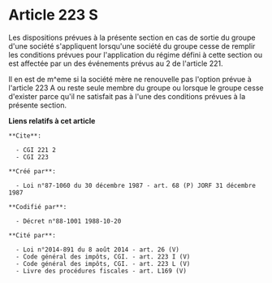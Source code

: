 # Article 223 S

Les dispositions prévues à la présente section en  cas de sortie du groupe d'une société s'appliquent lorsqu'une société du
groupe cesse de remplir les conditions prévues pour l'application du régime défini à cette section ou est affectée par un des
événements prévus au 2 de l'article 221.

Il en est de m^eme si la société mère ne renouvelle pas l'option prévue à l'article 223 A ou reste seule membre du groupe ou
lorsque le groupe cesse d'exister parce qu'il ne satisfait pas à l'une des conditions prévues à la présente section.

**Liens relatifs à cet article**

	**Cite**:

	  - CGI 221 2
	  - CGI 223

	**Créé par**:

	  - Loi n°87-1060 du 30 décembre 1987 - art. 68 (P) JORF 31 décembre 1987

	**Codifié par**:

	  - Décret n°88-1001 1988-10-20

	**Cité par**:

	  - Loi n°2014-891 du 8 août 2014 - art. 26 (V)
	  - Code général des impôts, CGI. - art. 223 I (V)
	  - Code général des impôts, CGI. - art. 223 L (V)
	  - Livre des procédures fiscales - art. L169 (V)

